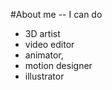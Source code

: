 #About me
-- I can do
  - 3D artist
  - video editor
  - animator,
  - motion designer
  - illustrator

  
